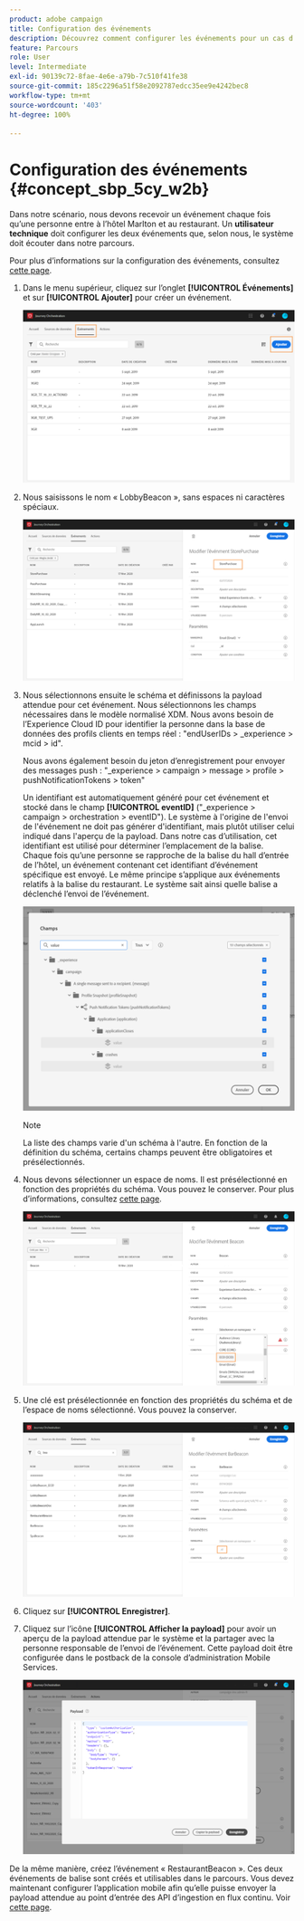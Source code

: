 ```yaml
---
product: adobe campaign
title: Configuration des événements
description: Découvrez comment configurer les événements pour un cas d’utilisation avancé de parcours
feature: Parcours
role: User
level: Intermediate
exl-id: 90139c72-8fae-4e6e-a79b-7c510f41fe38
source-git-commit: 185c2296a51f58e2092787edcc35ee9e4242bec8
workflow-type: tm+mt
source-wordcount: '403'
ht-degree: 100%

---
```


# Configuration des événements {#concept_sbp_5cy_w2b}

Dans notre scénario, nous devons recevoir un événement chaque fois qu’une personne entre à l’hôtel Marlton et au restaurant. Un **utilisateur technique** doit configurer les deux événements que, selon nous, le système doit écouter dans notre parcours.

Pour plus d’informations sur la configuration des événements, consultez [cette page](../event/about-events.md).

1. Dans le menu supérieur, cliquez sur l’onglet **[!UICONTROL Événements]** et sur **[!UICONTROL Ajouter]** pour créer un événement.

   ![](../assets/journeyuc1_1.png)

1. Nous saisissons le nom « LobbyBeacon », sans espaces ni caractères spéciaux.

   ![](../assets/journeyuc2_1.png)

1. Nous sélectionnons ensuite le schéma et définissons la payload attendue pour cet événement. Nous sélectionnons les champs nécessaires dans le modèle normalisé XDM. Nous avons besoin de l’Experience Cloud ID pour identifier la personne dans la base de données des profils clients en temps réel : &quot;endUserIDs > _experience > mcid > id&quot;.

   Nous avons également besoin du jeton d’enregistrement pour envoyer des messages push : &quot;_experience > campaign > message > profile > pushNotificationTokens > token&quot;

   Un identifiant est automatiquement généré pour cet événement et stocké dans le champ **[!UICONTROL eventID]** (&quot;_experience > campaign > orchestration > eventID&quot;). Le système à l&#39;origine de l&#39;envoi de l&#39;événement ne doit pas générer d&#39;identifiant, mais plutôt utiliser celui indiqué dans l&#39;aperçu de la payload. Dans notre cas d’utilisation, cet identifiant est utilisé pour déterminer l’emplacement de la balise. Chaque fois qu’une personne se rapproche de la balise du hall d’entrée de l’hôtel, un événement contenant cet identifiant d’événement spécifique est envoyé. Le même principe s’applique aux événements relatifs à la balise du restaurant. Le système sait ainsi quelle balise a déclenché l’envoi de l’événement.

   ![](../assets/journeyuc2_2.png)

   >[!NOTE]
   >
   >La liste des champs varie d&#39;un schéma à l&#39;autre. En fonction de la définition du schéma, certains champs peuvent être obligatoires et présélectionnés.

1. Nous devons sélectionner un espace de noms. Il est présélectionné en fonction des propriétés du schéma. Vous pouvez le conserver. Pour plus d’informations, consultez [cette page](../event/selecting-the-namespace.md).

   ![](../assets/journeyuc2_4.png)

1. Une clé est présélectionnée en fonction des propriétés du schéma et de l’espace de noms sélectionné. Vous pouvez la conserver.

   ![](../assets/journeyuc2_4bis.png)

1. Cliquez sur **[!UICONTROL Enregistrer]**.

1. Cliquez sur l’icône **[!UICONTROL Afficher la payload]** pour avoir un aperçu de la payload attendue par le système et la partager avec la personne responsable de l’envoi de l’événement. Cette payload doit être configurée dans le postback de la console d’administration Mobile Services.

   ![](../assets/journeyuc2_5.png)

De la même manière, créez l’événement « RestaurantBeacon ». Ces deux événements de balise sont créés et utilisables dans le parcours. Vous devez maintenant configurer l’application mobile afin qu’elle puisse envoyer la payload attendue au point d’entrée des API d’ingestion en flux continu. Voir [cette page](../event/additional-steps-to-send-events-to-journey-orchestration.md).
